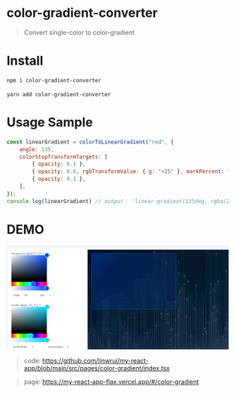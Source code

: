 # color-gradient-converter
> Convert single-color to color-gradient

# Install
```
npm i color-gradient-converter

yarn add color-gradient-converter
```

# Usage Sample
``` javascript
const linearGradient = colorToLinearGradient("red", {
    angle: 135,
    colorStopTransformTargets: [
        { opacity: 0.1 },
        { opacity: 0.6, rgbTransformValue: { g: "+25" }, markPercent: "25%" },
        { opacity: 0.1 },
    ],
});
console.log(linearGradient) // output： "linear-gradient(135deg, rgba(255, 0, 0, 0.1), rgba(255, 25, 0, 0.6) 25%, rgba(255, 0, 0, 0.1))"
```

# DEMO
![图 1](images/f571da30de0a2269ba4af32bf2435cf04014333e925f04ae5c06e39c77961b93.png)  


> code: https://github.com/linwrui/my-react-app/blob/main/src/pages/color-gradient/index.tsx

> page: https://my-react-app-flax.vercel.app/#/color-gradient
